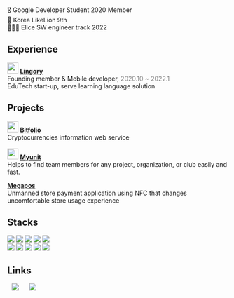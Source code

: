🎖 Google Developer Student 2020 Member<br>
🦁 Korea LikeLion 9th <br>
👨🏼‍💻 Elice SW engineer track 2022 <br>

<h2>Experience</h2>

<img src="https://play-lh.googleusercontent.com/Tl08df19MlhTQFPky53PteQ2xD-MAUSzGNnGlPDV3xoKlh3ihYLsF54b51xIzlUC3CA=s360-rw"
        width=25px
         height=25px
    /></a> 
 <b><a href="https://lingory.net">Lingory</a></b><br>Founding member & Mobile developer, <span style="color:gray">2020.10 ~ 2022.1</span><br>
EduTech start-up, serve learning language solution


<h2>Projects</h2>

<img src="https://s3.us-west-2.amazonaws.com/secure.notion-static.com/75472c8e-87ff-49f9-9377-58eeae157e3f/favicon_2.png?X-Amz-Algorithm=AWS4-HMAC-SHA256&X-Amz-Content-Sha256=UNSIGNED-PAYLOAD&X-Amz-Credential=AKIAT73L2G45EIPT3X45%2F20220503%2Fus-west-2%2Fs3%2Faws4_request&X-Amz-Date=20220503T030513Z&X-Amz-Expires=86400&X-Amz-Signature=0b01cf2ba0b934dbd1708ab599351ba050978cfb5a8bc452f97c7dea74a82aa3&X-Amz-SignedHeaders=host&response-content-disposition=filename%20%3D%22favicon%25202.png%22&x-id=GetObject"
        width=25px
         height=25px
    /></a> 
 <b><a href="https://bitfolio.me"> Bitfolio </a> </b> <br>
Cryptocurrencies information web service<br><br>
<img src="https://s3.us-west-2.amazonaws.com/secure.notion-static.com/cb13105f-5605-40a7-a2b1-cade4f751f1e/Untitled.png?X-Amz-Algorithm=AWS4-HMAC-SHA256&X-Amz-Content-Sha256=UNSIGNED-PAYLOAD&X-Amz-Credential=AKIAT73L2G45EIPT3X45%2F20220503%2Fus-west-2%2Fs3%2Faws4_request&X-Amz-Date=20220503T031904Z&X-Amz-Expires=86400&X-Amz-Signature=33bcbf5f5ac00e1fe5f36c34ef2288f0bd0bdb4e2df3d750238ed60f0e789f49&X-Amz-SignedHeaders=host&response-content-disposition=filename%20%3D%22Untitled.png%22&x-id=GetObject"
        width=25px
         height=25px
    /></a> 
 <b><a href="https://myunit.netlify.app/"> Myunit </a> </b> <br>
Helps to find team members for any project, organization, or club easily and fast.<br>

<b><a href="https://muhly.tistory.com/68?category=966965"> Megapos </a> </b> <br>
Unmanned store payment application using NFC that changes uncomfortable store usage experience




<h2>Stacks</h2>

<img src="https://img.shields.io/badge/React-FFCD00?style=flat-square&logo=React&logoColor=black"/> <img src="https://img.shields.io/badge/Redux-FFCD00?style=flat-square&logo=Redux&logoColor=black"/> <img src="https://img.shields.io/badge/NodeJS-FFCD00?style=flat-square&logo=Node.js&logoColor=black"/> <img src="https://img.shields.io/badge/JavaScript-FFCD00?style=flat-square&logo=JavaScript&logoColor=black"/>
<img src="https://img.shields.io/badge/TypeScript-FFCD00?style=flat-square&logo=TypeScript&logoColor=black"/></a><br>
<img src="https://img.shields.io/badge/Flutter-FFCD00?style=flat-square&logo=flutter&logoColor=black"/> <img src="https://img.shields.io/badge/Dart-FFCD00?style=flat-square&logo=dart&logoColor=black"/>
<img src="https://img.shields.io/badge/Django-FFCD00?style=flat-square&logo=Django&logoColor=black"/> <img src="https://img.shields.io/badge/Python-FFCD00?style=flat-square&logo=Python&logoColor=black"/> <img src="https://img.shields.io/badge/Firebase-FFCD00?style=flat-square&logo=Firebase&logoColor=black"/>



<h2>Links</h2>
<a href="https://muhly.tistory.com/">
    <img 
        src="http://img.shields.io/badge/Portfolio-blue?style=flat&link=https://pitterpark.notion.site/Yusang-Park-74ce7926bf06411b8f5410c365fc64b3"
        style="height : auto; margin-left : 10px; margin-right : 10px;"/></a> 
<a href="https://muhly.tistory.com/">
    <img 
        src="http://img.shields.io/badge/-Tech%20Blog-blueviolet?style=flat&link=https://muhly.tistory.com/"
        style="height : auto; margin-left : 10px; margin-right : 10px;"/>
</a>
